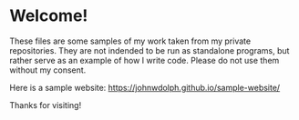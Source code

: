 # Welcome!

These files are some samples of my work taken from my private repositories. They are not indended to be run as standalone programs, but rather serve as an example of how I write code.
Please do not use them without my consent.

Here is a sample website:
  https://johnwdolph.github.io/sample-website/

Thanks for visiting!
